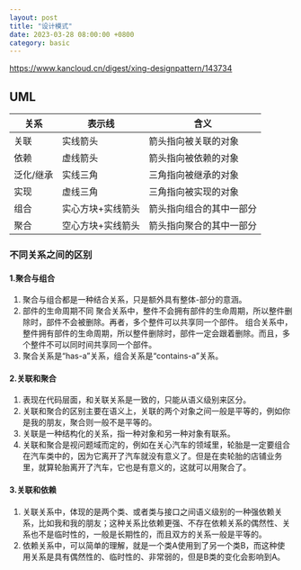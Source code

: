 ```yaml
---
layout: post
title: "设计模式"
date: 2023-03-28 08:00:00 +0800
category: basic
---
```


<https://www.kancloud.cn/digest/xing-designpattern/143734>

## UML

|关系|表示线|含义|
|-|-|-|
|关联|实线箭头|箭头指向被关联的对象|
|依赖|虚线箭头|箭头指向被依赖的对象|
|泛化/继承|实线三角|三角指向被继承的对象|
|实现|虚线三角|三角指向被实现的对象|
|组合|实心方块+实线箭头|箭头指向组合的其中一部分|
|聚合|空心方块+实线箭头|箭头指向聚合的其中一部分|


### 不同关系之间的区别

#### 1.聚合与组合

1. 聚合与组合都是一种结合关系，只是额外具有整体-部分的意涵。
2. 部件的生命周期不同
    聚合关系中，整件不会拥有部件的生命周期，所以整件删除时，部件不会被删除。再者，多个整件可以共享同一个部件。
    组合关系中，整件拥有部件的生命周期，所以整件删除时，部件一定会跟着删除。而且，多个整件不可以同时间共享同一个部件。
3. 聚合关系是“has-a”关系，组合关系是“contains-a”关系。

#### 2.关联和聚合

1. 表现在代码层面，和关联关系是一致的，只能从语义级别来区分。
2. 关联和聚合的区别主要在语义上，关联的两个对象之间一般是平等的，例如你是我的朋友，聚合则一般不是平等的。
3. 关联是一种结构化的关系，指一种对象和另一种对象有联系。
4. 关联和聚合是视问题域而定的，例如在关心汽车的领域里，轮胎是一定要组合在汽车类中的，因为它离开了汽车就没有意义了。但是在卖轮胎的店铺业务里，就算轮胎离开了汽车，它也是有意义的，这就可以用聚合了。

#### 3.关联和依赖

1. 关联关系中，体现的是两个类、或者类与接口之间语义级别的一种强依赖关系，比如我和我的朋友；这种关系比依赖更强、不存在依赖关系的偶然性、关系也不是临时性的，一般是长期性的，而且双方的关系一般是平等的。
2. 依赖关系中，可以简单的理解，就是一个类A使用到了另一个类B，而这种使用关系是具有偶然性的、临时性的、非常弱的，但是B类的变化会影响到A。
